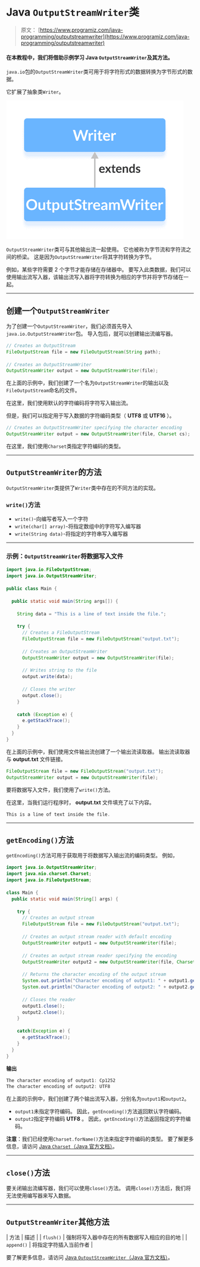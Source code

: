 # Java `OutputStreamWriter`类

> 原文： [https://www.programiz.com/java-programming/outputstreamwriter](https://www.programiz.com/java-programming/outputstreamwriter)

#### 在本教程中，我们将借助示例学习 Java `OutputStreamWriter`及其方法。

`java.io`包的`OutputStreamWriter`类可用于将字符形式的数据转换为字节形式的数据。

它扩展了抽象类`Writer`。

![The OutputStreamWriter is a subclass of the Java Writer.](img/334d75ace2dc1f6ada731da753998333.png "Java OutputStreamWriter Class")

`OutputStreamWriter`类可与其他输出流一起使用。 它也被称为字节流和字符流之间的桥梁。 这是因为`OutputStreamWriter`将其字符转换为字节。

例如，某些字符需要 2 个字节才能存储在存储器中。 要写入此类数据，我们可以使用输出流写入器，该输出流写入器将字符转换为相应的字节并将字节存储在一起。

* * *

## 创建一个`OutputStreamWriter`

为了创建一个`OutputStreamWriter`，我们必须首先导入`java.io.OutputStreamWriter`包。 导入包后，就可以创建输出流编写器。

```java
// Creates an OutputStream
FileOutputStream file = new FileOutputStream(String path);

// Creates an OutputStreamWriter
OutputStreamWriter output = new OutputStreamWriter(file); 
```

在上面的示例中，我们创建了一个名为`OutputStreamWriter`的输出以及`FileOutputStream`命名的文件。

在这里，我们使用默认的字符编码将字符写入输出流。

但是，我们可以指定用于写入数据的字符编码类型（ **UTF8** 或 **UTF16** ）。

```java
// Creates an OutputStreamWriter specifying the character encoding
OutputStreamWriter output = new OutputStreamWriter(file, Charset cs); 
```

在这里，我们使用`Charset`类指定字符编码的类型。

* * *

## `OutputStreamWriter`的方法

`OutputStreamWriter`类提供了`Writer`类中存在的不同方法的实现。

### `write()`方法

*   `write()`-向编写者写入一个字符
*   `write(char[] array)`-将指定数组中的字符写入编写器
*   `write(String data)`-将指定的字符串写入编写器

* * *

### 示例：`OutputStreamWriter`将数据写入文件

```java
import java.io.FileOutputStream;
import java.io.OutputStreamWriter;

public class Main {

  public static void main(String args[]) {

    String data = "This is a line of text inside the file.";

    try {
      // Creates a FileOutputStream
      FileOutputStream file = new FileOutputStream("output.txt");

      // Creates an OutputStreamWriter
      OutputStreamWriter output = new OutputStreamWriter(file);

      // Writes string to the file
      output.write(data);

      // Closes the writer
      output.close();
    }

    catch (Exception e) {
      e.getStackTrace();
    }
  }
} 
```

在上面的示例中，我们使用文件输出流创建了一个输出流读取器。 输出流读取器与 **output.txt** 文件链接。

```java
FileOutputStream file = new FileOutputStream("output.txt");
OutputStreamWriter output = new OutputStreamWriter(file); 
```

要将数据写入文件，我们使用了`write()`方法。

在这里，当我们运行程序时， **output.txt** 文件填充了以下内容。

```java
This is a line of text inside the file. 
```

* * *

## `getEncoding()`方法

`getEncoding()`方法可用于获取用于将数据写入输出流的编码类型。 例如，

```java
import java.io.OutputStreamWriter;
import java.nio.charset.Charset;
import java.io.FileOutputStream;

class Main {
  public static void main(String[] args) {

    try {
      // Creates an output stream
      FileOutputStream file = new FileOutputStream("output.txt");

      // Creates an output stream reader with default encoding
      OutputStreamWriter output1 = new OutputStreamWriter(file);

      // Creates an output stream reader specifying the encoding
      OutputStreamWriter output2 = new OutputStreamWriter(file, Charset.forName("UTF8"));

      // Returns the character encoding of the output stream
      System.out.println("Character encoding of output1: " + output1.getEncoding());
      System.out.println("Character encoding of output2: " + output2.getEncoding());

      // Closes the reader
      output1.close();
      output2.close();
    }

    catch(Exception e) {
      e.getStackTrace();
    }
  }
} 
```

**输出**

```java
The character encoding of output1: Cp1252
The character encoding of output2: UTF8 
```

在上面的示例中，我们创建了两个输出流写入器，分别名为`output1`和`output2`。

*   `output1`未指定字符编码。 因此，`getEncoding()`方法返回默认字符编码。
*   `output2`指定字符编码 **UTF8** 。 因此，`getEncoding()`方法返回指定的字符编码。

**注意**：我们已经使用`Charset.forName()`方法来指定字符编码的类型。 要了解更多信息，请访问 [Java `Charset`（Java 官方文档）](https://docs.oracle.com/javase/7/docs/api/java/nio/charset/Charset.html "Java Charset (official Java documentation)")。

* * *

## `close()`方法

要关闭输出流编写器，我们可以使用`close()`方法。 调用`close()`方法后，我们将无法使用编写器来写入数据。

* * *

## `OutputStreamWriter`其他方法

| 方法 | 描述 |
| `flush()` | 强制将写入器中存在的所有数据写入相应的目的地 |
| `append()` | 将指定字符插入当前作者 |

要了解更多信息，请访问 [Java `OutputStreamWriter`（Java 官方文档）](https://docs.oracle.com/javase/7/docs/api/java/io/OutputStreamWriter.html "Java OutputStreamWriter (official Java documentation)")。
